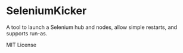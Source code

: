 # SeleniumKicker

A tool to launch a Selenium hub and nodes, allow simple restarts, and supports run-as.

MIT License